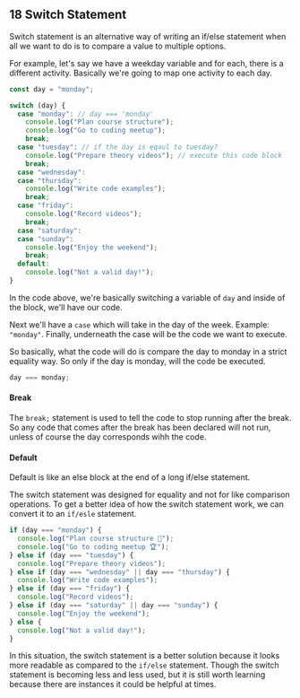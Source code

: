 ## 18 Switch Statement

Switch statement is an alternative way of writing an if/else statement when all we want to do is to compare a value to multiple options.

For example, let's say we have a weekday variable and for each, there is a different activity. Basically we're going to map one activity to each day.

```js
const day = "monday";

switch (day) {
  case "monday": // day === 'monday'
    console.log("Plan course structure");
    console.log("Go to coding meetup");
    break;
  case "tuesday": // if the day is eqaul to tuesday?
    console.log("Prepare theory videos"); // execute this code block
    break;
  case "wednesday":
  case "thursday":
    console.log("Write code examples");
    break;
  case "friday":
    console.log("Record videos");
    break;
  case "saturday":
  case "sunday":
    console.log("Enjoy the weekend");
    break;
  default:
    console.log("Not a valid day!");
}
```

In the code above, we're basically switching a variable of `day` and inside of the block, we'll have our code.

Next we'll have a `case` which will take in the day of the week. Example: `"monday"`. Finally, underneath the case will be the code we want to execute.

So basically, what the code will do is compare the day to monday in a strict equality way. So only if the day is monday, will the code be executed.

```js
day === monday;
```

#### Break

The `break;` statement is used to tell the code to stop running after the break. So any code that comes after the break has been declared will not run, unless of course the day corresponds wihh the code.

#### Default

Default is like an else block at the end of a long if/else statement.

The switch statement was designed for equality and not for like comparison operations.
To get a better idea of how the switch statement work, we can convert it to an `if/esle` statement.

```js
if (day === "monday") {
  console.log("Plan course structure 🎉");
  console.log("Go to coding meetup 🏆");
} else if (day === "tuesday") {
  console.log("Prepare theory videos");
} else if (day === "wednesday" || day === "thursday") {
  console.log("Write code examples");
} else if (day === "friday") {
  console.log("Record videos");
} else if (day === "saturday" || day === "sunday") {
  console.log("Enjoy the weekend");
} else {
  console.log("Not a valid day!");
}
```

In this situation, the switch statement is a better solution because it looks more readable as compared to the `if/else` statement. Though the switch statement is becoming less and less used, but it is still worth learning because there are instances it could be helpful at times.
